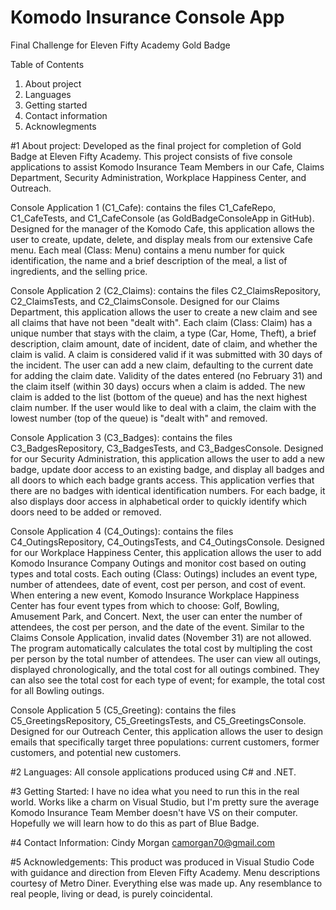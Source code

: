 # Komodo Insurance Console App
Final Challenge for Eleven Fifty Academy Gold Badge

Table of Contents
1. About project
2. Languages
3. Getting started
4. Contact information
5. Acknowlegments

#1 About project: Developed as the final project for completion of Gold Badge at Eleven Fifty Academy. This project consists of five console applications to assist Komodo Insurance Team Members in our Cafe, Claims Department, Security Administration, Workplace Happiness Center, and Outreach.

Console Application 1 (C1_Cafe): contains the files C1_CafeRepo, C1_CafeTests, and C1_CafeConsole (as GoldBadgeConsoleApp in GitHub). Designed for the manager of the Komodo Cafe, this application allows the user to create, update, delete, and display meals from our extensive Cafe menu. Each meal (Class: Menu) contains a menu number for quick identification, the name and a brief description of the meal, a list of ingredients, and the selling price.

Console Application 2 (C2_Claims): contains the files C2_ClaimsRepository, C2_ClaimsTests, and C2_ClaimsConsole. Designed for our Claims Department, this application allows the user to create a new claim and see all claims that have not been "dealt with". Each claim (Class: Claim) has a unique number that stays with the claim, a type (Car, Home, Theft), a brief description, claim amount, date of incident, date of claim, and whether the claim is valid. A claim is considered valid if it was submitted with 30 days of the incident. The user can add a new claim, defaulting to the current date for adding the claim date. Validity of the dates entered (no February 31) and the claim itself (within 30 days) occurs when a claim is added. The new claim is added to the list (bottom of the queue) and has the next highest claim number. If the user would like to deal with a claim, the claim with the lowest number (top of the queue) is "dealt with" and removed.

Console Application 3 (C3_Badges): contains the files C3_BadgesRepository, C3_BadgesTests, and C3_BadgesConsole. Designed for our Security Administration, this application allows the user to add a new badge, update door access to an existing badge, and display all badges and all doors to which each badge grants access. This application verfies that there are no badges with identical identification numbers. For each badge, it also displays door access in alphabetical order to quickly identify which doors need to be added or removed.

Console Application 4 (C4_Outings): contains the files C4_OutingsRepository, C4_OutingsTests, and C4_OutingsConsole. Designed for our Workplace Happiness Center, this application allows the user to add Komodo Insurance Company Outings and monitor cost based on outing types and total costs. Each outing (Class: Outings) includes an event type, number of attendees, date of event, cost per person, and cost of event. When entering a new event, Komodo Insurance Workplace Happiness Center has four event types from which to choose: Golf, Bowling, Amusement Park, and Concert. Next, the user can enter the number of attendees, the cost per person, and the date of the event. Similar to the Claims Console Application, invalid dates (November 31) are not allowed. The program automatically calculates the total cost by multipling the cost per person by the total number of attendees. The user can view all outings, displayed chronologically, and the total cost for all outings combined. They can also see the total cost for each type of event; for example, the total cost for all Bowling outings.

Console Application 5 (C5_Greeting): contains the files C5_GreetingsRepository, C5_GreetingsTests, and C5_GreetingsConsole. Designed for our Outreach Center, this application allows the user to design emails that specifically target three populations: current customers, former customers, and potential new customers.

#2 Languages: All console applications produced using C# and .NET.

#3 Getting Started: I have no idea what you need to run this in the real world. Works like a charm on Visual Studio, but I'm pretty sure the average Komodo Insurance Team Member doesn't have VS on their computer. Hopefully we will learn how to do this as part of Blue Badge. 

#4 Contact Information: Cindy Morgan camorgan70@gmail.com

#5 Acknowledgements: This product was produced in Visual Studio Code with guidance and direction from Eleven Fifty Academy. Menu descriptions courtesy of Metro Diner. Everything else was made up. Any resemblance to real people, living or dead, is purely coincidental.

